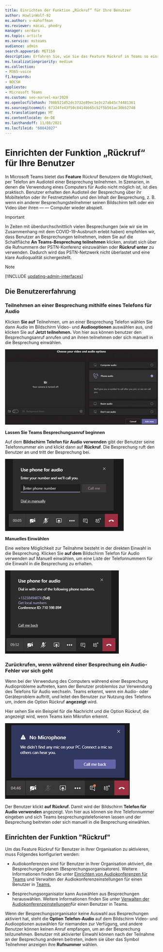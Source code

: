 ```yaml
---
title: Einrichten der Funktion „Rückruf“ für Ihre Benutzer
author: HowlinWolf-92
ms.author: v-mahoffman
ms.reviewer: macai, phedry
manager: serdars
ms.topic: article
ms.service: msteams
audience: admin
search.appverid: MET150
description: Erfahren Sie, wie Sie das Feature Rückruf in Teams so einrichten, dass Benutzer am Audioteil per Telefon teilnehmen können, wenn ihr Computer für Audio nicht möglich ist.
ms.localizationpriority: medium
ms.collection:
- M365-voice
f1.keywords:
- NOCSH
appliesto:
- Microsoft Teams
ms.custom: seo-marvel-mar2020
ms.openlocfilehash: 708b521d52dc3732e89ec1e3c27ab45c74481361
ms.sourcegitcommit: 67324fe43f50c8414bb65c52f5b561ac30b52748
ms.translationtype: MT
ms.contentlocale: de-DE
ms.lasthandoff: 11/08/2021
ms.locfileid: "60842027"
---
```

# <a name="set-up-the-call-me-feature-for-your-users"></a>Einrichten der Funktion „Rückruf“ für Ihre Benutzer

In Microsoft Teams bietet das **Feature** Rückruf Benutzern die Möglichkeit, per Telefon am Audioteil einer Besprechung teilnehmen. In Szenarien, in denen die Verwendung eines Computers für Audio nicht möglich ist, ist dies praktisch. Benutzer erhalten den Audioteil der Besprechung über ihr Mobiltelefon oder ihr Festnetztelefon und den Inhalt der Besprechung, z. B. wenn ein anderer Besprechungsteilnehmer seinen Bildschirm teilt oder ein Video über ihren &mdash; &mdash; Computer wieder abspielt.

> [!IMPORTANT]
> 
> In Zeiten mit überdurchschnittlich vielen Besprechungen (wie wir sie im Zusammenhang mit dem COVID-19-Ausbruch erlebt haben) empfehlen wir, dass Benutzer an Besprechungen teilnehmen, indem Sie auf die Schaltfläche <strong>An Teams-Besprechung teilnehmen</strong> klicken, anstatt sich über die Rufnummern der PSTN-Konferenz einzuwählen oder <strong>Rückruf unter</strong> zu verwenden. Dadurch wird das PSTN-Netzwerk nicht überlastet und eine klare Audioqualität sichergestellt.

> [!NOTE]
> [!INCLUDE [updating-admin-interfaces](includes/updating-admin-interfaces.md)]

## <a name="the-user-experience"></a>Die Benutzererfahrung

### <a name="join-a-meeting-by-using-phone-for-audio"></a>Teilnehmen an einer Besprechung mithilfe eines Telefons für Audio

Klicken **Sie auf** Teilnehmen,  um an einer Besprechung Telefon wählen Sie dann Audio im Bildschirm Video- und **Audiooptionen** auswählen aus, und klicken Sie auf **Jetzt teilnehmen.** Von hier aus können benutzer den Besprechungsanruf anrufen und an ihnen teilnehmen oder sich manuell in die Besprechung einwählen.

![Screenshot der Option Telefon Audio"](media/set-up-the-call-me-feature-for-your-users-phone-audio.png)

**Lassen Sie Teams Besprechungsanruf beginnen**

Auf dem **Bildschirm Telefon für Audio verwenden** gibt der Benutzer seine Telefonnummer ein und klickt dann auf **Rückruf**. Die Besprechung ruft den Benutzer an und tritt der Besprechung bei.

![Screenshot der Option "Rückruf" auf dem Audiobildschirm "Telefon für Audio verwenden".](media/set-up-the-call-me-feature-for-your-users-call-me.png)

**Manuelles Einwählen**

Eine weitere Möglichkeit zur Teilnahme besteht in der direkten Einwahl in die Besprechung. Klicken Sie **auf dem** Bildschirm  Telefon für Audio verwenden auf Manuell einwählen, um eine Liste der Telefonnummern für die Einwahl in die Besprechung zu erhalten.

![Screenshot der Option "Manuell einwählen".](media/set-up-the-call-me-feature-for-your-users-dial-in.png)

### <a name="get-a-call-back-when-something-goes-wrong-with-audio-during-a-meeting"></a>Zurückrufen, wenn während einer Besprechung ein Audio-Fehler vor sich geht

Wenn bei der Verwendung des Computers während einer Besprechung Audioprobleme auftreten, kann der Benutzer problemlos zur Verwendung des Telefons für Audio wechseln. Teams erkennt, wenn ein Audio- oder Geräteproblem auftritt, und leitet den Benutzer zur Nutzung des Telefons um, indem die Option Rückruf **angezeigt** wird.

Hier sehen Sie ein Beispiel  für die Nachricht und die Option Rückruf, die angezeigt wird, wenn Teams kein Mikrofon erkennt.

![Screenshot der Option "Rückruf"](media/set-up-the-call-me-feature-for-your-users-no-mic.PNG)

Der Benutzer klickt **auf Rückruf.** Damit wird der Bildschirm **Telefon für Audio verwenden** angezeigt. Von hier aus können sie ihre Telefonnummer eingeben und sich Teams besprechungstelefonieren lassen und der Besprechung beitreten oder sich manuell in die Besprechung einwählen.

## <a name="set-up-the-call-me-feature"></a>Einrichten der Funktion "Rückruf"

Um das Feature Rückruf für Benutzer in Ihrer Organisation zu aktivieren, muss Folgendes konfiguriert werden:

- Audiokonferenzen sind für Benutzer in Ihrer Organisation aktiviert, die Besprechungen planen (Besprechungsorganisatoren). Weitere Informationen finden Sie unter [Einrichten von Audiokonferenzen für Teams](set-up-audio-conferencing-in-teams.md) und Verwalten der Audiokonferenzeinstellungen für einen Benutzer in [Teams.](manage-the-audio-conferencing-settings-for-a-user-in-teams.md)

- Besprechungsorganisator kann Auswählen aus Besprechungen herauswählen. Weitere Informationen finden Sie unter [Verwalten der Audiokonferenzeinstellungen](manage-the-audio-conferencing-settings-for-a-user-in-teams.md)für einen Benutzer in Teams.

Wenn der Besprechungsorganisator keine Auswahl aus Besprechungen aktiviert hat, steht  die **Option Telefon-Audio** auf dem Bildschirm Video- und Audiooptionen auswählen für niemanden zur Verfügung, und andere Benutzer können keinen Anruf empfangen, um an der Besprechung teilzunehmen. Benutzer mit aktivierter Einwahl können nach der Teilnahme an der Besprechung anderen beitreten, indem sie über das Symbol Teilnehmer anzeigen ihre **Rufnummer** wählen.
